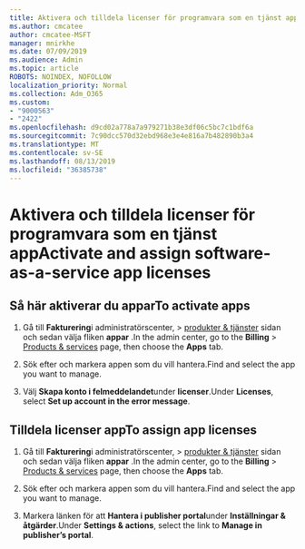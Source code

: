 ```yaml
---
title: Aktivera och tilldela licenser för programvara som en tjänst app
ms.author: cmcatee
author: cmcatee-MSFT
manager: mnirkhe
ms.date: 07/09/2019
ms.audience: Admin
ms.topic: article
ROBOTS: NOINDEX, NOFOLLOW
localization_priority: Normal
ms.collection: Adm_O365
ms.custom:
- "9000563"
- "2422"
ms.openlocfilehash: d9cd02a778a7a979271b38e3df06c5bc7c1bdf6a
ms.sourcegitcommit: 7c90dcc570d32ebd968e3e4e816a7b482890b3a4
ms.translationtype: MT
ms.contentlocale: sv-SE
ms.lasthandoff: 08/13/2019
ms.locfileid: "36385738"
---
```

# <a name="activate-and-assign-software-as-a-service-app-licenses"></a><span data-ttu-id="15f46-102">Aktivera och tilldela licenser för programvara som en tjänst app</span><span class="sxs-lookup"><span data-stu-id="15f46-102">Activate and assign software-as-a-service app licenses</span></span> 

## <a name="to-activate-apps"></a><span data-ttu-id="15f46-103">Så här aktiverar du appar</span><span class="sxs-lookup"><span data-stu-id="15f46-103">To activate apps</span></span>

1. <span data-ttu-id="15f46-104">Gå till **Fakturering**i administratörscenter, > [produkter & tjänster](https://go.microsoft.com/fwlink/p/?linkid=842054) sidan och sedan välja fliken **appar** .</span><span class="sxs-lookup"><span data-stu-id="15f46-104">In the admin center, go to the **Billing** > [Products & services](https://go.microsoft.com/fwlink/p/?linkid=842054) page, then choose the **Apps** tab.</span></span>

2. <span data-ttu-id="15f46-105">Sök efter och markera appen som du vill hantera.</span><span class="sxs-lookup"><span data-stu-id="15f46-105">Find and select the app you want to manage.</span></span>

3. <span data-ttu-id="15f46-106">Välj **Skapa konto i felmeddelandet**under **licenser**.</span><span class="sxs-lookup"><span data-stu-id="15f46-106">Under **Licenses**, select **Set up account in the error message**.</span></span>  

## <a name="to-assign-app-licenses"></a><span data-ttu-id="15f46-107">Tilldela licenser app</span><span class="sxs-lookup"><span data-stu-id="15f46-107">To assign app licenses</span></span>

1. <span data-ttu-id="15f46-108">Gå till **Fakturering**i administratörscenter, > [produkter & tjänster](https://go.microsoft.com/fwlink/p/?linkid=842054) sidan och sedan välja fliken **appar** .</span><span class="sxs-lookup"><span data-stu-id="15f46-108">In the admin center, go to the **Billing** > [Products & services](https://go.microsoft.com/fwlink/p/?linkid=842054) page, then choose the **Apps** tab.</span></span>

2. <span data-ttu-id="15f46-109">Sök efter och markera appen som du vill hantera.</span><span class="sxs-lookup"><span data-stu-id="15f46-109">Find and select the app you want to manage.</span></span>  

3. <span data-ttu-id="15f46-110">Markera länken för att **Hantera i publisher portal**under **Inställningar & åtgärder**.</span><span class="sxs-lookup"><span data-stu-id="15f46-110">Under **Settings & actions**, select the link to **Manage in publisher’s portal**.</span></span>